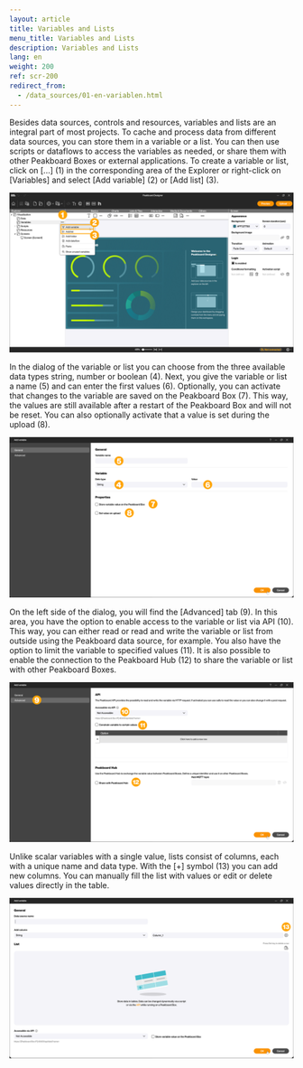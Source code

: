 ```yaml
---
layout: article
title: Variables and Lists
menu_title: Variables and Lists
description: Variables and Lists
lang: en
weight: 200
ref: scr-200
redirect_from:
  - /data_sources/01-en-variablen.html
---
```


Besides data sources, controls and resources, variables and lists are an integral part of most projects. To cache and process data from different data sources, you can store them in a variable or a list. You can then use scripts or dataflows to access the variables as needed, or share them with other Peakboard Boxes or external applications.
To create a variable or list, click on [...] (1) in the corresponding area of the Explorer or right-click on [Variables] and select [Add variable] (2) or [Add list] (3).

![Add variable or list](/assets/images/scripting/variables/en_add-variable.png)

In the dialog of the variable or list you can choose from the three available data types string, number or boolean (4). Next, you give the variable or list a name (5) and can enter the first values (6). Optionally, you can activate that changes to the variable are saved on the Peakboard Box (7). This way, the values are still available after a restart of the Peakboard Box and will not be reset. You can also optionally activate that a value is set during the upload (8).

![Dialog variable or list](/assets/images/scripting/variables/en_dialog.png)

On the left side of the dialog, you will find the [Advanced] tab (9). In this area, you have the option to enable access to the variable or list via API (10). This way, you can either read or read and write the variable or list from outside using the Peakboard data source, for example. You also have the option to limit the variable to specified values (11). It is also possible to enable the connection to the Peakboard Hub (12) to share the variable or list with other Peakboard Boxes.

![Advanced](/assets/images/scripting/variables/en_advanced.png)

Unlike scalar variables with a single value, lists consist of columns, each with a unique name and data type. With the [+] symbol (13) you can add new columns. You can manually fill the list with values or edit or delete values directly in the table.

![Lists](/assets/images/scripting/variables/en_lists.png)
